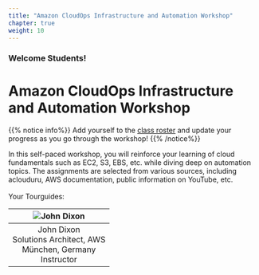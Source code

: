 ```yaml
---
title: "Amazon CloudOps Infrastructure and Automation Workshop"
chapter: true
weight: 10
---
```


### Welcome Students!

# Amazon CloudOps Infrastructure and Automation Workshop

{{% notice info%}}
Add yourself to the [class roster](https://docs.google.com/spreadsheets/d/1xxHMJ_m2R-VvTCkJWQvTv6I2geRETGq9m9ezoIEyBxw/edit?usp=sharing) and update your progress as you go through the workshop!
{{% /notice%}}

In this self-paced workshop, you will reinforce your learning of cloud fundamentals such as EC2, S3, EBS, etc. while 
diving deep on automation topics. The assignments are selected from various sources, including aclouduru, AWS
documentation, public information on YouTube, etc.
<br>&nbsp;
<br>
Your Tourguides:

| ![John Dixon](/images/dixonaws.png?height=250px&classes=shadow,border)                    
|-------------------------------------------------------------------------------------------
| <center>John Dixon<br>Solutions Architect, AWS<br>München, Germany<br>Instructor</center> 

